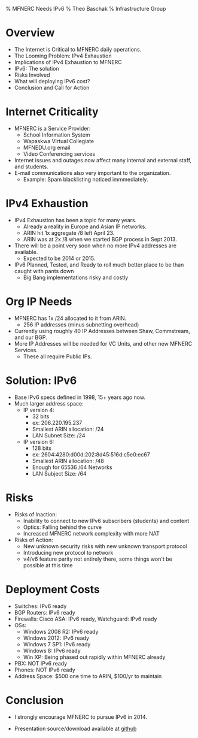 % MFNERC Needs IPv6
% Theo Baschak
% Infrastructure Group

# Overview

*	The Internet is Critical to MFNERC daily operations.
*	The Looming Problem: IPv4 Exhaustion
*	Implications of IPv4 Exhaustion to MFNERC
*	IPv6: The solution
*	Risks Involved
*	What will deploying IPv6 cost?
*	Conclusion and Call for Action

# Internet Criticality

*	MFNERC is a Service Provider:
	*	School Information System
	*	Wapaskwa Virtual Collegiate
	*	MFNEDU.org email
	*	Video Conferencing services
*	Internet issues and outages now affect many internal and external staff, and students.
*	E-mail communications also very important to the organization.
	*	Example: Spam blacklisting noticed immmediately.

# IPv4 Exhaustion

*	IPv4 Exhaustion has been a topic for many years.
	*	Already a reality in Europe and Asian IP networks.
	*	ARIN hit 1x aggregate /8 left April 23.
	*	ARIN was at 2x /8 when we started BGP process in Sept 2013.
*	There will be a point very soon when no more IPv4 addresses are available.
	*	Expected to be 2014 or 2015.
*	IPv6 Planned, Tested, and Ready to roll much better place to be than caught with pants down
	*	Big Bang implementations risky and costly

# Org IP Needs

*	MFNERC has 1x /24 allocated to it from ARIN.
	*	256 IP addresses (minus subnetting overhead)
*	Currently using roughly 40 IP Addresses between Shaw, Commstream, and our BGP.
*	More IP Addresses will be needed for VC Units, and other new MFNERC Services.
	*	These all require Public IPs.

# Solution: IPv6

*	Base IPv6 specs defined in 1998, 15+ years ago now.
*	Much larger address space:
	*	IP version 4:
		*	32 bits
		*	ex: 206.220.195.237
		*	Smallest ARIN allocation: /24
		*	LAN Subnet Size: /24
	*	IP version 6:
		*	128 bits
		*	ex: 2604:4280:d00d:202:8d45:516d:c5e0:ec67
		*	Smallest ARIN allocation: /48
		*	Enough for 65536 /64 Networks
		*	LAN Subject Size: /64

# Risks

*	Risks of Inaction:
	*	Inability to connect to new IPv6 subscribers (students) and content
	*	Optics: Falling behind the curve
	*	Increased MFNERC network complexity with more NAT
*	Risks of Action:
	*	New unknown security risks with new unknown transport protocol
	*	Introducing new protocol to network
	*	v4/v6 feature parity not entirely there, some things won't be possible at this time

# Deployment Costs

*	Switches: IPv6 ready
*	BGP Routers: IPv6 ready
*	Firewalls: Cisco ASA: IPv6 ready, Watchguard: IPv6 ready
*	OSs:
	*	Windows 2008 R2: IPv6 ready
	*	Windows 2012: IPv6 ready
	*	Windows 7 SP1: IPv6 ready
	*	Windows 8: IPv6 ready
	*	Win XP: Being phased out rapidly within MFNERC already
*	PBX: NOT IPv6 ready
*	Phones: NOT IPv6 ready
*	Address Space: $500 one time to ARIN, $100/yr to maintain

# Conclusion

*	I strongly encourage MFNERC to pursue IPv6 in 2014.

*	Presentation source/download available at [github](https://github.com/tbaschak/ipv6-mfnerc)
